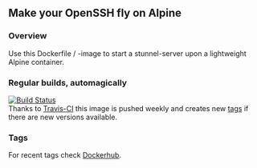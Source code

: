 ## Make your OpenSSH fly on Alpine

### Overview
Use this Dockerfile / -image to start a stunnel-server upon a lightweight Alpine container.

### Regular builds, automagically
[![Build Status](https://travis-ci.com/Hermsi1337/docker-stunnel.svg?branch=master)](https://travis-ci.com/Hermsi1337/docker-stunnel)   
Thanks to [Travis-CI](https://travis-ci.org/) this image is pushed weekly and creates new [tags](https://hub.docker.com/r/hermsi/alpine-stunnel/tags/) if there are new versions available.

### Tags
For recent tags check [Dockerhub](https://hub.docker.com/r/hermsi/alpine-stunnel/tags/).